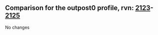 ## Comparison for the outpost0 profile, rvn: [2123](https://github.com/PRO100KatYT/FortniteProfileRevisions/tree/main/profiles/outpost0/2123%20outpost0.json)-[2125](https://github.com/PRO100KatYT/FortniteProfileRevisions/tree/main/profiles/outpost0/2125%20outpost0.json)

No changes
